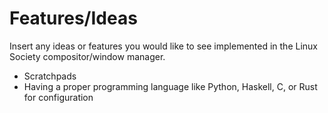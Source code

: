 # Features/Ideas
Insert any ideas or features you would like to see implemented in the Linux Society compositor/window manager.

- Scratchpads
- Having a proper programming language like Python, Haskell, C, or Rust for configuration

